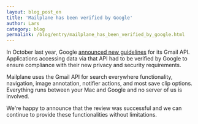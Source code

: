 ```yaml
---
layout: blog_post_en
title: 'Mailplane has been verified by Google'
author: Lars
category: blog
permalink: /blog/entry/mailplane_has_been_verified_by_google.html
---
```


In October last year, Google [announced new guidelines](https://cloud.google.com/blog/products/g-suite/elevating-user-trust-in-our-api-ecosystems) for its Gmail API. Applications accessing data via that API had to be verified by Google to ensure compliance with their new privacy and security requirements.

Mailplane uses the Gmail API for search everywhere functionality, navigation, image annotation, notifier actions, and most save clip options. Everything runs between your Mac and Google and no server of us is involved.

We're happy to announce that the review was successful and we can continue to provide these functionalities without limitations.
